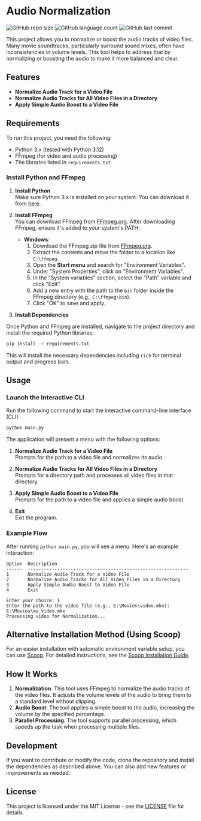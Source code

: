 # Audio Normalization

![GitHub repo size](https://img.shields.io/github/repo-size/tonywied17/audio-normalization?style=for-the-badge)
![GitHub language count](https://img.shields.io/github/languages/top/tonywied17/audio-normalization?style=for-the-badge)
![GitHub last commit](https://img.shields.io/github/last-commit/tonywied17/audio-normalization?style=for-the-badge)

This project allows you to normalize or boost the audio tracks of video files. Many movie soundtracks, particularly surround sound mixes, often have inconsistencies in volume levels. This tool helps to address that by normalizing or boosting the audio to make it more balanced and clear.

## Features

- **Normalize Audio Track for a Video File**
- **Normalize Audio Tracks for All Video Files in a Directory**
- **Apply Simple Audio Boost to a Video File**

## Requirements

To run this project, you need the following:

- Python 3.x (tested with Python 3.12)
- FFmpeg (for video and audio processing)
- The libraries listed in `requirements.txt`

### Install Python and FFmpeg

1. **Install Python**  
   Make sure Python 3.x is installed on your system. You can download it from [here](https://www.python.org/downloads/).

2. **Install FFmpeg**  
   You can download FFmpeg from [FFmpeg.org](https://ffmpeg.org/download.html). After downloading FFmpeg, ensure it's added to your system's PATH:

   - **Windows**: 
     1. Download the FFmpeg zip file from [FFmpeg.org](https://ffmpeg.org/download.html).
     2. Extract the contents and move the folder to a location like `C:\ffmpeg`.
     3. Open the **Start menu** and search for "Environment Variables".
     4. Under "System Properties", click on "Environment Variables".
     5. In the "System variables" section, select the "Path" variable and click "Edit".
     6. Add a new entry with the path to the `bin` folder inside the FFmpeg directory (e.g., `C:\ffmpeg\bin`).
     7. Click "OK" to save and apply.

3. **Install Dependencies**

Once Python and FFmpeg are installed, navigate to the project directory and install the required Python libraries:

```bash
pip install -r requirements.txt
```

This will install the necessary dependencies including `rich` for terminal output and progress bars.

## Usage

### Launch the Interactive CLI

Run the following command to start the interactive command-line interface (CLI):

```bash
python main.py
```

The application will present a menu with the following options:

1. **Normalize Audio Track for a Video File**  
   Prompts for the path to a video file and normalizes its audio.

2. **Normalize Audio Tracks for All Video Files in a Directory**  
   Prompts for a directory path and processes all video files in that directory.

3. **Apply Simple Audio Boost to a Video File**  
   Prompts for the path to a video file and applies a simple audio boost.

4. **Exit**  
   Exit the program.

### Example Flow

After running `python main.py`, you will see a menu. Here's an example interaction:

```
Option  Description
------  ------------------------------------------------------------
1       Normalize Audio Track for a Video File
2       Normalize Audio Tracks for All Video Files in a Directory
3       Apply Simple Audio Boost to Video File
4       Exit

Enter your choice: 1
Enter the path to the video file (e.g., E:\Movies\video.mkv): E:\Movies\my_video.mkv
Processing video for Normalization...
```

## Alternative Installation Method (Using Scoop)

For an easier installation with automatic environment variable setup, you can use [Scoop](https://scoop.sh/). For detailed instructions, see the [Scoop Installation Guide](scoop_installation_guide.md).

## How It Works

1. **Normalization**: This tool uses FFmpeg to normalize the audio tracks of the video files. It adjusts the volume levels of the audio to bring them to a standard level without clipping.
2. **Audio Boost**: The tool applies a simple boost to the audio, increasing the volume by the specified percentage.
3. **Parallel Processing**: The tool supports parallel processing, which speeds up the task when processing multiple files.

## Development

If you want to contribute or modify the code, clone the repository and install the dependencies as described above. You can also add new features or improvements as needed.

## License

This project is licensed under the MIT License - see the [LICENSE](LICENSE) file for details.